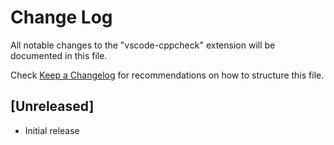 # Change Log

All notable changes to the "vscode-cppcheck" extension will be documented in
this file.

Check [Keep a Changelog](http://keepachangelog.com/) for recommendations on how
to structure this file.

## [Unreleased]

- Initial release
